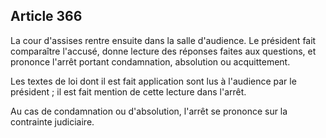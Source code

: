 Article 366
----
La cour d'assises rentre ensuite dans la salle d'audience. Le président fait
comparaître l'accusé, donne lecture des réponses faites aux questions, et
prononce l'arrêt portant condamnation, absolution ou acquittement.

Les textes de loi dont il est fait application sont lus à l'audience par le
président ; il est fait mention de cette lecture dans l'arrêt.

Au cas de condamnation ou d'absolution, l'arrêt se prononce sur la contrainte
judiciaire.
